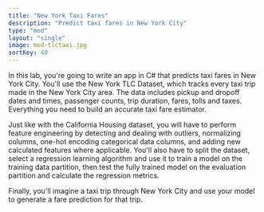 ```yaml
---
title: "New York Taxi Fares"
description: "Predict taxi fares in New York City"
type: "mod"
layout: "single"
image: mod-tlctaxi.jpg
sortKey: 40
---
```

In this lab, you're going to write an app in C# that predicts taxi fares in New York City. You'll use the New York TLC Dataset, which tracks every taxi trip made in the New York City area. The data includes pickup and dropoff dates and times, passenger counts, trip duration, fares, tolls and taxes. Everything you need to build an accurate taxi fare estimator. 

Just like with the California Housing dataset, you will have to perform feature engineering by detecting and dealing with outliers, normalizing columns, one-hot encoding categorical data columns, and adding new calculated features where applicable. You'll also have to split the dataset, select a regression learning algorithm and use it to train a model on the training data partition, then test the fully trained model on the evaluation partition and calculate the regression metrics. 

Finally, you'll imagine a taxi trip through New York City and use your model to generate a fare prediction for that trip. 
